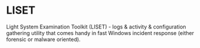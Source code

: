 # LISET
Light System Examination Toolkit (LISET) - logs &amp; activity &amp; configuration gathering utility that comes handy in fast Windows incident response (either forensic or malware oriented).
